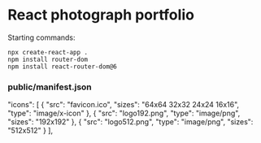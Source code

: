 # React photograph portfolio

Starting commands:
```
npx create-react-app .
npm install router-dom
npm install react-router-dom@6
```


### public/manifest.json
"icons": [
  {
    "src": "favicon.ico",
    "sizes": "64x64 32x32 24x24 16x16",
    "type": "image/x-icon"
  },
  {
    "src": "logo192.png",
    "type": "image/png",
    "sizes": "192x192"
  },
  {
    "src": "logo512.png",
    "type": "image/png",
    "sizes": "512x512"
  }
],